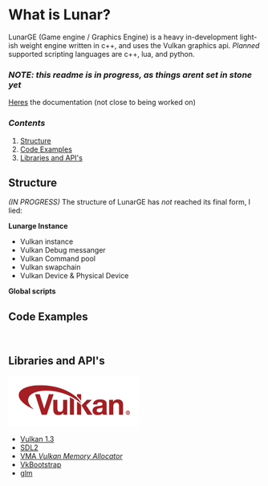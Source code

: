 # What is Lunar?
LunarGE (Game engine / Graphics Engine) is a heavy in-development light-ish weight engine written in c++, and uses the Vulkan graphics api. *Planned* supported scripting languages are c++, lua, and python.

### *NOTE: this readme is in progress, as things arent set in stone yet*

[Heres](docs/documentation.md) the documentation (not close to being worked on)

### *Contents*

1. [Structure](#structure)
2. [Code Examples](#code-examples)
3. [Libraries and API's](#libraries-and-apis)

## Structure

*(IN PROGRESS)* The structure of LunarGE has *not* reached its final form, I lied:

**Lunarge Instance**
- Vulkan instance
- Vulkan Debug messanger
- Vulkan Command pool
- Vulkan swapchain
- Vulkan Device & Physical Device

**Global scripts**





## Code Examples
```c++
    

```

## Libraries and API's
![Vulkan](docs/Vulkan_100px_Dec16.png)
- [Vulkan 1.3](https://www.vulkan.org/)
- [SDL2](https://www.libsdl.org/)
- [VMA *Vulkan Memory Allocator*](https://github.com/GPUOpen-LibrariesAndSDKs/VulkanMemoryAllocator)
- [VkBootstrap](https://github.com/charles-lunarg/vk-bootstrap)
- [glm](https://github.com/g-truc/glm)
